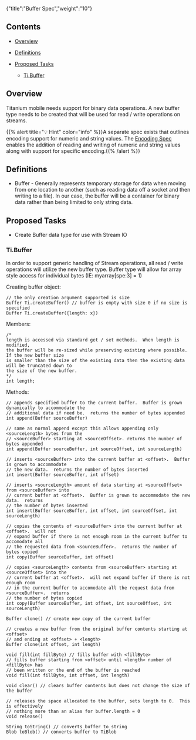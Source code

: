 {"title":"Buffer Spec","weight":"10"}

## Contents

* [Overview](#overview)

* [Definitions](#definitions)

* [Proposed Tasks](#proposed-tasks)

    * [Ti.Buffer](#ti.buffer)

## Overview

Titanium mobile needs support for binary data operations. A new buffer type needs to be created that will be used for read / write operations on streams.

{{% alert title="💡 Hint" color="info" %}}A separate spec exists that outlines encoding support for numeric and string values. The [Encoding Spec](/docs/appc/Titanium_SDK/Titanium_SDK_Guide/Contributing_to_Titanium/Platform_Development/Specs/Encoding_Spec/) enables the addition of reading and writing of numeric and string values along with support for specific encoding.{{% /alert %}}

## Definitions

* Buffer - Generally represents temporary storage for data when moving from one location to another (such as reading data off a socket and then writing to a file). In our case, the buffer will be a container for binary data rather than being limited to only string data.

## Proposed Tasks

* Create Buffer data type for use with Stream IO

### Ti.Buffer

In order to support generic handling of Stream operations, all read / write operations will utilize the new buffer type. Buffer type will allow for array style access for individual bytes (IE: myarray\[spe:3\] = 1)

Creating buffer object:

```
// the only creation argument supported is size
Buffer Ti.createBuffer() // buffer is empty with size 0 if no size is specified
Buffer Ti.createBuffer({length: x})
```

Members:

```
/*
length is accessed via standard get / set methods.  When length is modified,
the buffer will be re-sized while preserving existing where possible.  If the new buffer size
is smaller than the size of the existing data then the existing data will be truncated down to
the size of the new buffer.
*/
int length;
```

Methods:

```
// appends specified buffer to the current buffer.  Buffer is grown dynamically to accommodate the
// additional data if need be.  returns the number of bytes appended
int append(Buffer sourceBuffer)

// same as normal append except this allows appending only <sourceLength> bytes from the
// <sourceBuffer> starting at <sourceOffset>. returns the number of bytes appended
int append(Buffer sourceBuffer, int sourceOffset, int sourceLength)

// inserts <sourceBuffer> into the current buffer at <offset>.  Buffer is grown to accommodate
// the new data.  returns the number of bytes inserted
int insert(Buffer sourceBuffer, int offset)

// inserts <sourceLength> amount of data starting at <sourceOffset> from <sourceBuffer> into
// current buffer at <offset>.  Buffer is grown to accommodate the new data.  returns
// the number of bytes inserted
int insert(Buffer sourceBuffer, int offset, int sourceOffset, int sourceLength)

// copies the contents of <sourceBuffer> into the current buffer at <offset>.  will not
// expand buffer if there is not enough room in the current buffer to accomodate all
// the requested data from <sourceBuffer>.  returns the number of bytes copied
int copy(Buffer sourceBuffer, int offset)

// copies <sourceLength> contents from <sourceBuffer> starting at <sourceOffset> into the
// current buffer at <offset>.  will not expand buffer if there is not enough room
// in the current buffer to accomodate all the request data from <sourceBuffer>.  returns
// the number of bytes copied
int copy(Buffer sourceBuffer, int offset, int sourceOffset, int sourceLength)

Buffer clone() // create new copy of the current buffer

// creates a new buffer from the original buffer contents starting at <offset>
// and ending at <offset> + <length>
Buffer clone(int offset, int length)

void fill(int fillByte) // fills buffer with <fillByte>
// fills buffer starting from <offset> until <length> number of <fillByte> has
// been written or the end of the buffer is reached
void fill(int fillByte, int offset, int length)

void clear() // clears buffer contents but does not change the size of the buffer

// releases the space allocated to the buffer, sets length to 0.  This is effectively
// nothing more than an alias for buffer.length = 0
void release()

String toString() // converts buffer to string
Blob toBlob() // converts buffer to TiBlob
```
